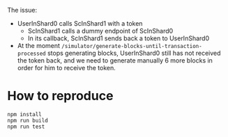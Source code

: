 The issue:
- UserInShard0 calls ScInShard1 with a token
  - ScInShard1 calls a dummy endpoint of ScInShard0
  - In its callback, ScInShard1 sends back a token to UserInShard0
- At the moment `/simulator/generate-blocks-until-transaction-processed` stops generating blocks, UserInShard0 still has not received the token back, and we need to generate manually 6 more blocks in order for him to receive the token.

# How to reproduce

```
npm install
npm run build
npm run test
```
